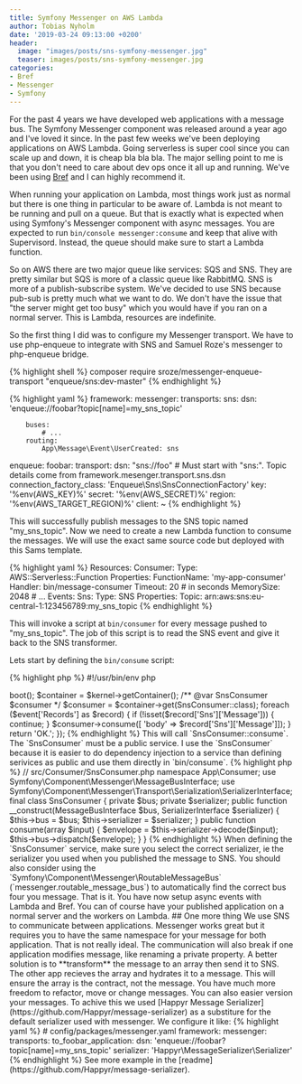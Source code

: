 ```yaml
---
title: Symfony Messenger on AWS Lambda
author: Tobias Nyholm
date: '2019-03-24 09:13:00 +0200'
header:
  image: "images/posts/sns-symfony-messenger.jpg"
  teaser: images/posts/sns-symfony-messenger.jpg
categories:
- Bref
- Messenger
- Symfony
---
```


For the past 4 years we have developed web applications with a message bus. The Symfony Messenger component was released
around a year ago and I've loved it since. In the past few weeks we've been deploying applications on AWS Lambda. Going
serverless is super cool since you can scale up and down, it is cheap bla bla bla. The major selling point to me is that 
you don't need to care about dev ops once it all up and running. We've been using [Bref](https://bref.sh) and I can highly 
recommend it. 

When running your application on Lambda, most things work just as normal but there is one thing in particular to be aware
of. Lambda is not meant to be running and pull on a queue. But that is exactly what is expected when using Symfony's Messenger
component with async messages. You are expected to run `bin/console messenger:consume` and keep that alive with Supervisord. 
Instead, the queue should make sure to start a Lambda function. 

So on AWS there are two major queue like services: SQS and SNS. They are pretty similar but SQS is more of a classic queue
like RabbitMQ. SNS is more of a publish-subscribe system. We've decided to use SNS because pub-sub is pretty much what we 
want to do. We don't have the issue that "the server might get too busy" which you would have if you ran on a normal server. 
This is Lambda, resources are indefinite. 

So the first thing I did was to configure my Messenger transport. We have to use php-enqueue to integrate with SNS and
Samuel Roze's messenger to php-enqueue bridge. 

{% highlight shell %}
composer require sroze/messenger-enqueue-transport "enqueue/sns:dev-master"
{% endhighlight %}

{% highlight yaml %}
framework:
    messenger:
        transports:
            sns:
                dsn: 'enqueue://foobar?topic[name]=my_sns_topic'

        buses:
            # ...
        routing:
            App\Message\Event\UserCreated: sns

enqueue:
    foobar:
        transport:
            dsn: "sns://foo" # Must start with "sns:". Topic details come from framework.mesenger.transport.sns.dsn
            connection_factory_class: 'Enqueue\Sns\SnsConnectionFactory'
            key: '%env(AWS_KEY)%'
            secret: '%env(AWS_SECRET)%'
            region: '%env(AWS_TARGET_REGION)%'
        client: ~
{% endhighlight %}

This will successfully publish messages to the SNS topic named "my_sns_topic". Now we need to create a new Lambda function
to consume the messages. We will use the exact same source code but deployed with this Sams template. 

{% highlight yaml %}
Resources:
    Consumer:
        Type: AWS::Serverless::Function
        Properties:
            FunctionName: 'my-app-consumer'
            Handler: bin/message-consumer
            Timeout: 20 # in seconds
            MemorySize: 2048
            # ...
            Events:
                Sns:
                    Type: SNS
                    Properties:
                        Topic: arn:aws:sns:eu-central-1:123456789:my_sns_topic
{% endhighlight %}

This will invoke a script at `bin/consumer` for every message pushed to "my_sns_topic". The job of this script is to 
read the SNS event and give it back to the SNS transformer. 

Lets start by defining the `bin/consume` script:

{% highlight php %}
#!/usr/bin/env php
<?php

use App\Kernel;
use App\Consumer\SnsConsumer;

require dirname(__DIR__).'/config/bootstrap.php';
require dirname(__DIR__).'/vendor/autoload.php';

lambda(static function (array $event) {

    $kernel = new Kernel($_SERVER['APP_ENV'], (bool) $_SERVER['APP_DEBUG']);
    $kernel->boot();
    $container = $kernel->getContainer();

    /** @var SnsConsumer $consumer */
    $consumer = $container->get(SnsConsumer::class);

    foreach ($event['Records'] as $record) {
        if (!isset($record['Sns']['Message'])) {
            continue;
        }

        $consumer->consume([ 'body' => $record['Sns']['Message']]);
    }

    return 'OK.';
});
{% endhighlight %}

This will call `SnsConsumer::consume`. The `SnsConsumer` must be a public service. I use the `SnsConsumer` because it
is easier to do dependency injection to a service than defining serivices as public and use them directly in `bin/consume`.

{% highlight php %}
// src/Consumer/SnsConsumer.php

namespace App\Consumer;

use Symfony\Component\Messenger\MessageBusInterface;
use Symfony\Component\Messenger\Transport\Serialization\SerializerInterface;

final class SnsConsumer
{
    private $bus;
    private $serializer;

    public function __construct(MessageBusInterface $bus, SerializerInterface $serializer)
    {
        $this->bus = $bus;
        $this->serializer = $serializer;
    }

    public function consume(array $input)
    {
        $envelope = $this->serializer->decode($input);
        $this->bus->dispatch($envelope);
    }
}

{% endhighlight %}

When defining the `SnsConsumer` service, make sure you select the correct serializer, ie the serializer you used when you 
published the message to SNS. You should also consider using the `Symfony\Component\Messenger\RoutableMessageBus` (`messenger.routable_message_bus`)
to automatically find the correct bus four you message. 

That is it. You have now setup async events with Lambda and Bref. You can of course have your published application on a
normal server and the workers on Lambda. 

## One more thing

We use SNS to communicate between applications. Messenger works great but it requires you to have the same namespace for 
your message for both application. That is not really ideal. The communication will also break if one application modifies 
message, like renaming a private property. 

A better solution is to **transform** the message to an array then send it to SNS. The other app recieves the array and 
hydrates it to a message. This will ensure the array is the contract, not the message. You have much more freedom to refactor, 
move or change messages. You can also easier version your messages. 

To achive this we used [Happyr Message Serializer](https://github.com/Happyr/message-serializer) as a substiture for the 
default serializer used with messenger. We configure it like: 

{% highlight yaml %}

# config/packages/messenger.yaml

framework:
    messenger:
        transports:            
            to_foobar_application:
                dsn: 'enqueue://foobar?topic[name]=my_sns_topic'
                serializer: 'Happyr\MessageSerializer\Serializer'
{% endhighlight %}
            
See more example in the [readme](https://github.com/Happyr/message-serializer).
